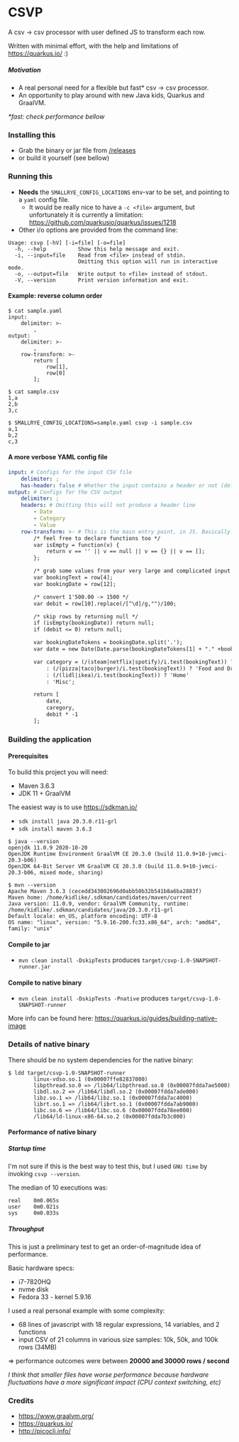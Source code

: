 # CSVP

A csv -> csv processor with user defined JS to transform each row.

Written with minimal effort, with the help and limitations of https://quarkus.io/ :)

##### Motivation

- A real personal need for a flexible but fast* csv -> csv processor.
- An opportunity to play around with new Java kids, Quarkus and GraalVM.

_*fast: check performance bellow_

### Installing this
- Grab the binary or jar file from [/releases](https://github.com/Kidlike/csvp/releases/)
- or build it yourself (see bellow)

### Running this

- **Needs** the `SMALLRYE_CONFIG_LOCATIONS` env-var to be set, and pointing to a `yaml` config file.
  - It would be really nice to have a `-c <file>` argument, but unfortunately it is currently a limitation: https://github.com/quarkusio/quarkus/issues/1218
- Other i/o options are provided from the command line:

```
Usage: csvp [-hV] [-i=file] [-o=file]
  -h, --help          Show this help message and exit.
  -i, --input=file    Read from <file> instead of stdin.
                      Omitting this option will run in interactive mode.
  -o, --output=file   Write output to <file> instead of stdout.
  -V, --version       Print version information and exit.
```

#### Example: reverse column order
```
$ cat sample.yaml
input:
    delimiter: >-
        ,
output:
    delimiter: >-
        ,
    row-transform: >-
        return [
            row[1],
            row[0]
        ];

$ cat sample.csv
1,a
2,b
3,c

$ SMALLRYE_CONFIG_LOCATIONS=sample.yaml csvp -i sample.csv
a,1
b,2
c,3
```

#### A more verbose YAML config file

```yaml
input: # Configs for the input CSV file
    delimiter: ;
    has-header: false # Whether the input contains a header or not (defaults to true)
output: # Configs for the CSV output
    delimiter: ;
    headers: # Omitting this will not produce a header line
        - Date
        - Category
        - Value
    row-transform: >- # This is the main entry point, in JS. Basically: function map(row) { ... return []; }
        /* feel free to declare functions too */
        var isEmpty = function(v) {
            return v == '' || v == null || v == {} || v == [];
        };

        /* grab some values from your very large and complicated input CSV */
        var bookingText = row[4];
        var bookingDate = row[12];

        /* convert 1'500.00 -> 1500 */
        var debit = row[10].replace(/[^\d]/g,"")/100;

        /* skip rows by returning null */
        if (isEmpty(bookingDate)) return null;
        if (debit <= 0) return null;

        var bookingDateTokens = bookingDate.split('.');
        var date = new Date(Date.parse(bookingDateTokens[1] + "." +bookingDateTokens[0] + "." +bookingDateTokens[2])).toISOString();

        var category = (/(steam|netflix|spotify)/i.test(bookingText)) ? 'Entertainment'
            : (/(pizza|taco|burger)/i.test(bookingText)) ? 'Food and Drinks'
            : (/(lidl|ikea)/i.test(bookingText)) ? 'Home'
            : 'Misc';

        return [
            date,
            caregory,
            debit * -1
        ];
```

### Building the application

#### Prerequisites

To build this project you will need:

- Maven 3.6.3
- JDK 11 + GraalVM

The easiest way is to use https://sdkman.io/
- `sdk install java 20.3.0.r11-grl`
- `sdk install maven 3.6.3`

```
$ java --version
openjdk 11.0.9 2020-10-20
OpenJDK Runtime Environment GraalVM CE 20.3.0 (build 11.0.9+10-jvmci-20.3-b06)
OpenJDK 64-Bit Server VM GraalVM CE 20.3.0 (build 11.0.9+10-jvmci-20.3-b06, mixed mode, sharing)

$ mvn --version
Apache Maven 3.6.3 (cecedd343002696d0abb50b32b541b8a6ba2883f)
Maven home: /home/kidlike/.sdkman/candidates/maven/current
Java version: 11.0.9, vendor: GraalVM Community, runtime: /home/kidlike/.sdkman/candidates/java/20.3.0.r11-grl
Default locale: en_US, platform encoding: UTF-8
OS name: "linux", version: "5.9.16-200.fc33.x86_64", arch: "amd64", family: "unix"
```

#### Compile to jar

- `mvn clean install -DskipTests` produces `target/csvp-1.0-SNAPSHOT-runner.jar`

#### Compile to native binary

- `mvn clean install -DskipTests -Pnative` produces `target/csvp-1.0-SNAPSHOT-runner`

More info can be found here: https://quarkus.io/guides/building-native-image

### Details of native binary

There should be no system dependencies for the native binary:
```
$ ldd target/csvp-1.0-SNAPSHOT-runner
        linux-vdso.so.1 (0x00007ffe82837000)
        libpthread.so.0 => /lib64/libpthread.so.0 (0x00007fdda7ae5000)
        libdl.so.2 => /lib64/libdl.so.2 (0x00007fdda7ade000)
        libz.so.1 => /lib64/libz.so.1 (0x00007fdda7ac4000)
        librt.so.1 => /lib64/librt.so.1 (0x00007fdda7ab9000)
        libc.so.6 => /lib64/libc.so.6 (0x00007fdda78ee000)
        /lib64/ld-linux-x86-64.so.2 (0x00007fdda7b3c000)
```

#### Performance of native binary

##### Startup time
I'm not sure if this is the best way to test this, but I used `GNU time` by invoking `csvp --version`.

The median of 10 executions was:
```
real    0m0.065s
user    0m0.021s
sys     0m0.033s
```

##### Throughput
This is just a preliminary test to get an order-of-magnitude idea of performance.

Basic hardware specs:
- i7-7820HQ
- nvme disk
- Fedora 33 - kernel 5.9.16

I used a real personal example with some complexity:
- 68 lines of javascript with 18 regular expressions, 14 variables, and 2 functions
- input CSV of 21 columns in various size samples: 10k, 50k, and 100k rows (34MB)

=> performance outcomes were between **20000 and 30000 rows / second**

_I think that smaller files have worse performance because hardware fluctuations have a more significant impact (CPU context switching, etc)_

### Credits

- https://www.graalvm.org/
- https://quarkus.io/
- http://picocli.info/
